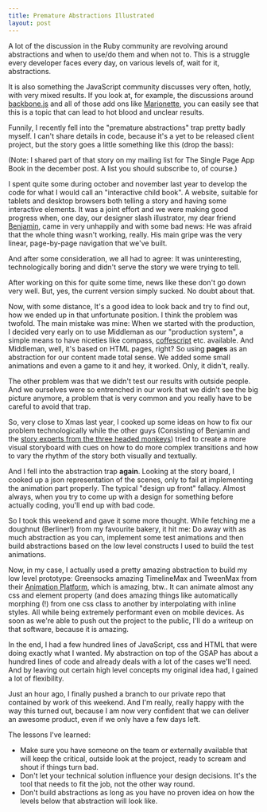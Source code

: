 ```yaml
---
title: Premature Abstractions Illustrated
layout: post
---
```

A lot of the discussion in the Ruby community are revolving around abstractions and when to use/do them and when not to. This is a struggle every developer faces every day, on various levels of, wait for it, abstractions.

It is also something the JavaScript community discusses very often, hotly, with very mixed results. If you look at, for example, the discussions around [backbone.js](http://backbonejs.org/) and all of those add ons like [Marionette](http://marionettejs.com/), you can easily see that this is a topic that can lead to hot blood and unclear results.

Funnily, I recently fell into the "premature abstractions" trap pretty badly myself. I can't share details in code, because it's a yet to be released client project, but the story goes a little something like this (drop the bass):
<!-- more -->
(Note: I shared part of that story on my mailing list for The Single Page App Book in the december post. A list you should subscribe to, of course.)

I spent quite some during october and november last year to develop the code for what I would call an "interactive child book". A website, suitable for tablets and desktop browsers both telling a story and having some interactive elements. It was a joint effort and we were making good progress when, one day, our designer slash illustrator, my dear friend [Benjamin](http://www.nonuts.de/), came in very unhappily and with some bad news: He was afraid that the whole thing wasn't working, really. His main gripe was the very linear, page-by-page navigation that we've built. 

And after some consideration, we all had to agree: It was uninteresting, technologically boring and didn't serve the story we were trying to tell.

After working on this for quite some time, news like these don't go down very well. But, yes, the current version simply sucked. No doubt about that.

Now, with some distance, It's a good idea to look back and try to find out, how we ended up in that unfortunate position. I think the problem was twofold. The main mistake was mine: When we started with the production, I decided very early on to use Middleman as our "production system", a simple means to have niceties like compass, [coffescript](http://coffeescript.org) etc. available. And Middleman, well, it's based on HTML pages, right? So using **pages** as an abstraction for our content made total sense. We added some small animations and even a game to it and hey, it worked. Only, it didn't, really.

The other problem was that we didn't test our results with outside people. And we ourselves were so entrenched in our work that we didn't see the big picture anymore, a problem that is very common and you really have to be careful to avoid that trap.

So, very close to Xmas last year, I cooked up some ideas on how to fix our problem technologically while the other guys (Consisting of Benjamin and the [story experts from the three headed monkeys](http://www.threeheadedmonkeys.com/)) tried to create a more visual storyboard with cues on how to do more complex transitions and how to vary the rhythm of the story both visually and textually.

And I fell into the abstraction trap **again**. Looking at the story board, I cooked up a json representation of the scenes, only to fail at implementing the animation part properly. The typical "design up front" fallacy. Almost always, when you try to come up with a design for something before actually coding, you'll end up with bad code.

So I took this weekend and gave it some more thought. While fetching me a doughnut (Berliner!) from my favourite bakery, it hit me: Do away with as much abstraction as you can, implement some test animations and then build abstractions based on the low level constructs I used to build the test animations.

Now, in my case, I actually used a pretty amazing abstraction to build my low level prototype: Greensocks amazing TimelineMax and TweenMax from their [Animation Platform](http://www.greensock.com/gsap-js/), which is amazing, btw.. It can animate almost any css and element property (and does amazing things like automatically morphing (!) from one css class to another by interpolating with inline styles. All while being extremely performant even on mobile devices. As soon as we're able to push out the project to the public, I'll do a writeup on that software, because it is amazing.

In the end, I had a few hundred lines of JavaScript, css and HTML that were doing exactly what I wanted. My abstraction on top of the GSAP has about a hundred lines of code and already deals with a lot of the cases we'll need. And by leaving out certain high level concepts my original idea had, I gained a lot of flexibility.

Just an hour ago, I finally pushed a branch to our private repo that contained by work of this weekend. And I'm really, really happy with the way this turned out, because I am now very confident that we can deliver an awesome product, even if we only have a few days left.

The lessons I've learned:

* Make sure you have someone on the team or externally available that will keep the critical, outside look at the project, ready to scream and shout if things turn bad.
* Don't let your technical solution influence your design decisions. It's the tool that needs to fit the job, not the other way round.
* Don't build abstractions as long as you have no proven idea on how the levels below that abstraction will look like.

